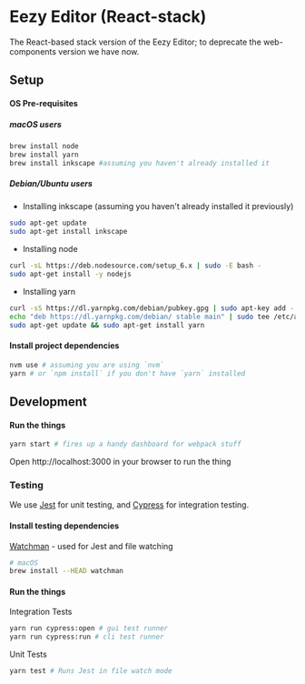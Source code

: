 # Eezy Editor (React-stack)

The React-based stack version of the Eezy Editor; to deprecate the web-components version we have now.

## Setup

#### OS Pre-requisites

##### macOS users

```sh
brew install node
brew install yarn
brew install inkscape #assuming you haven't already installed it
```

##### Debian/Ubuntu users

- Installing inkscape (assuming you haven't already installed it previously)

```sh
sudo apt-get update
sudo apt-get install inkscape
```

- Installing node

```sh
curl -sL https://deb.nodesource.com/setup_6.x | sudo -E bash -
sudo apt-get install -y nodejs
```

- Installing yarn

```sh
curl -sS https://dl.yarnpkg.com/debian/pubkey.gpg | sudo apt-key add -
echo "deb https://dl.yarnpkg.com/debian/ stable main" | sudo tee /etc/apt/sources.list.d/yarn.list
sudo apt-get update && sudo apt-get install yarn
```

#### Install project dependencies

```sh
nvm use # assuming you are using `nvm`
yarn # or `npm install` if you don't have `yarn` installed
```

## Development

#### Run the things

```sh
yarn start # fires up a handy dashboard for webpack stuff
```

Open http://localhost:3000 in your browser to run the thing

### Testing

We use [Jest](https://facebook.github.io/jest/docs/en/tutorial-react.html) for unit testing, and [Cypress](https://cypress.io) for integration testing.

#### Install testing dependencies

[Watchman](https://facebook.github.io/watchman/docs/install.html) - used for Jest and file watching

```sh
# macOS
brew install --HEAD watchman
```

#### Run the things

Integration Tests

```sh
yarn run cypress:open # gui test runner
yarn run cypress:run # cli test runner
```

Unit Tests

```sh
yarn test # Runs Jest in file watch mode
```

